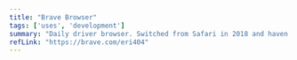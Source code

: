 ```yaml
---
title: "Brave Browser"
tags: ['uses', 'development']
summary: "Daily driver browser. Switched from Safari in 2018 and haven't turned back."
refLink: "https://brave.com/eri404"
---
```


